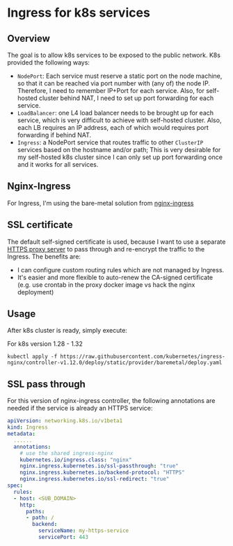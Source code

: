 # Ingress for k8s services

## Overview

The goal is to allow k8s services to be exposed to the public network.
K8s provided the following ways:

* `NodePort`: Each service must reserve a static port on the node machine,
  so that it can be reached via port number with (any of) the node IP.
  Therefore, I need to remember IP+Port for each service. Also, for
  self-hosted cluster behind NAT, I need to set up port forwarding for each
  service.
* `LoadBalancer`: one L4 load balancer needs to be brought up for each
  service, which is very difficult to achieve with self-hosted cluster.
  Also, each LB requires an IP address, each of which would requires port
  forwarding if behind NAT.
* `Ingress`: a NodePort service that routes traffic to other `ClusterIP`
  services based on the hostname and/or path; This is very desirable for
  my self-hosted k8s cluster since I can only set up port forwarding once
  and it works for all services.

## Nginx-Ingress

For Ingress, I'm using the bare-metal solution from
[nginx-ingress](https://kubernetes.github.io/ingress-nginx/)

## SSL certificate

The default self-signed certificate is used, because I want to use a separate
[HTTPS proxy server](../https/README.md) to pass through and re-encrypt the
traffic to the Ingress. The benefits are:

* I can configure custom routing rules which are not managed by Ingress.
* It's easier and more flexible to auto-renew the CA-signed certificate (e.g.
  use crontab in the proxy docker image vs hack the nginx deployment)

## Usage

After k8s cluster is ready, simply execute:

For k8s version 1.28 - 1.32
```
kubectl apply -f https://raw.githubusercontent.com/kubernetes/ingress-nginx/controller-v1.12.0/deploy/static/provider/baremetal/deploy.yaml
```

## SSL pass through

For this version of nginx-ingress controller, the following annotations
are needed if the service is already an HTTPS service:

```yaml
apiVersion: networking.k8s.io/v1beta1
kind: Ingress
metadata:
  ......
  annotations:
    # use the shared ingress-nginx
    kubernetes.io/ingress.class: "nginx"
    nginx.ingress.kubernetes.io/ssl-passthrough: "true"
    nginx.ingress.kubernetes.io/backend-protocol: "HTTPS"
    nginx.ingress.kubernetes.io/ssl-redirect: "true"
spec:
  rules:
  - host: <SUB_DOMAIN>
    http:
      paths:
      - path: /
        backend:
          serviceName: my-https-service
          servicePort: 443
```
